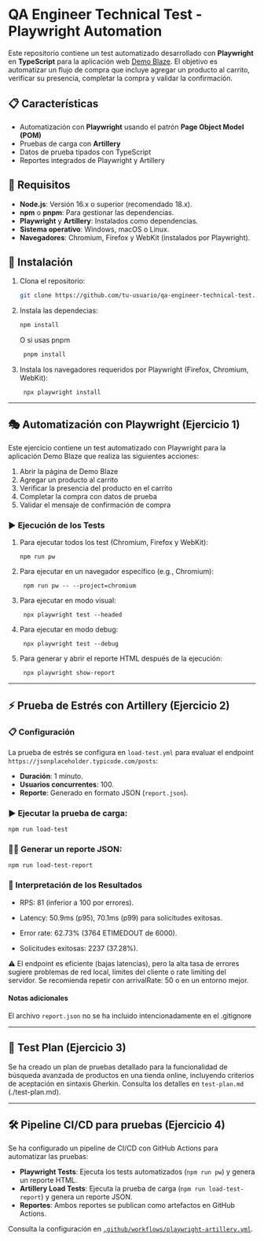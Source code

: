 # QA Engineer Technical Test - Playwright Automation

Este repositorio contiene un test automatizado desarrollado con **Playwright** en **TypeScript** para la aplicación web [Demo Blaze](https://www.demoblaze.com/). El objetivo es automatizar un flujo de compra que incluye agregar un producto al carrito, verificar su presencia, completar la compra y validar la confirmación.

## 📋 Características

- Automatización con **Playwright** usando el patrón **Page Object Model (POM)**
- Pruebas de carga con **Artillery**
- Datos de prueba tipados con TypeScript
- Reportes integrados de Playwright y Artillery

## 🔧 Requisitos

- **Node.js**: Versión 16.x o superior (recomendado 18.x).
- **npm** o **pnpm**: Para gestionar las dependencias.
- **Playwright** y **Artillery**: Instalados como dependencias.
- **Sistema operativo**: Windows, macOS o Linux.
- **Navegadores**: Chromium, Firefox y WebKit (instalados por Playwright).

## 🚀 Instalación

1. Clona el repositorio:
   ```bash
   git clone https://github.com/tu-usuario/qa-engineer-technical-test.git

2. Instala las dependecias:
   ```bash
   npm install
   ```
   O si usas pnpm
   ```bash
    pnpm install
   ```

3. Instala los navegadores requeridos por Playwright (Firefox, Chromium, WebKit):
   ```
    npx playwright install
   ```
---

## 🎭 Automatización con Playwright (Ejercicio 1)
Este ejercicio contiene un test automatizado con Playwright para la aplicación Demo Blaze que realiza las siguientes acciones:

1. Abrir la página de Demo Blaze
2. Agregar un producto al carrito
3. Verificar la presencia del producto en el carrito
4. Completar la compra con datos de prueba
5. Validar el mensaje de confirmación de compra

### ▶️ Ejecución de los Tests
1. Para ejecutar todos los test (Chromium, Firefox y WebKit):
   ```
   npm run pw
2. Para ejecutar en un navegador específico (e.g., Chromium):
   ```
    npm run pw -- --project=chromium
3. Para ejecutar en modo visual:
   ```
    npx playwright test --headed
4. Para ejecutar en modo debug:
   ```
    npx playwright test --debug
5. Para generar y abrir el reporte HTML después de la ejecución:
   ```
    npx playwright show-report

---

## ⚡ Prueba de Estrés con Artillery (Ejercicio 2)

### 📋 Configuración
La prueba de estrés se configura en `load-test.yml` para evaluar el endpoint `https://jsonplaceholder.typicode.com/posts`:
- **Duración**: 1 minuto.
- **Usuarios concurrentes**: 100.
- **Reporte**: Generado en formato JSON (`report.json`).


### ▶️ Ejecutar la prueba de carga:
```
npm run load-test
```

### 👩‍💻 Generar un reporte JSON:
```
npm run load-test-report
```


### 🔎 Interpretación de los Resultados
- RPS: 81 (inferior a 100 por errores).

- Latency: 50.9ms (p95), 70.1ms (p99) para solicitudes exitosas.

- Error rate: 62.73% (3764 ETIMEDOUT de 6000).

- Solicitudes exitosas: 2237 (37.28%).


⚠️
El endpoint es eficiente (bajas latencias), pero la alta tasa de errores sugiere problemas de red local, límites del cliente o rate limiting del servidor. Se recomienda repetir con arrivalRate: 50 o en un entorno mejor.

#### **Notas adicionales**
El archivo `report.json` no se ha incluido intencionadamente en el .gitignore

---

## 🧪 Test Plan (Ejercicio 3)
Se ha creado un plan de pruebas detallado para la funcionalidad de búsqueda avanzada de productos en una tienda online, incluyendo criterios de aceptación en sintaxis Gherkin. Consulta los detalles en `test-plan.md` (./test-plan.md).

---

## 🛠️ Pipeline CI/CD para pruebas (Ejercicio 4)
Se ha configurado un pipeline de CI/CD con GitHub Actions para automatizar las pruebas:
- **Playwright Tests**: Ejecuta los tests automatizados (`npm run pw`) y genera un reporte HTML.
- **Artillery Load Tests**: Ejecuta la prueba de carga (`npm run load-test-report`) y genera un reporte JSON.
- **Reportes**: Ambos reportes se publican como artefactos en GitHub Actions.

Consulta la configuración en [`.github/workflows/playwright-artillery.yml`](./.github/workflows/playwright-artillery.yml).
